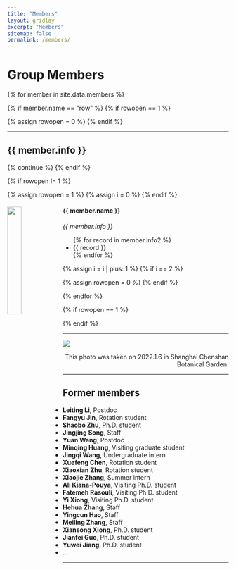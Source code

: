 ```yaml
---
title: "Members"
layout: gridlay
excerpt: "Members"
sitemap: false
permalink: /members/
---
```


# Group Members

{% for member in site.data.members %}

 {% if member.name == "row" %}
  {% if rowopen == 1 %}
   </div>
   {% assign rowopen = 0 %}
  {% endif %}
  <hr />
  <div class="row"><h2>{{ member.info }}</h2></div>
  {% continue %}
 {% endif %}

 {% if rowopen != 1 %}
  <div class = "row">
  {% assign rowopen = 1 %}
  {% assign i = 0 %}
 {% endif %}

 <div class="col-sm-6 clearfix">
 <img src="{{ site.url }}{{ site.baseurl }}/images/teampic/{{ member.photo }}" class="img-responsive" width="25%" style="float: left" />
 <h4>{{ member.name }}</h4>
 <i>{{ member.info }}</i>
 <ul style="overflow: hidden">
 {% for record in member.info2 %}
  <li>{{ record }}</li>
 {% endfor %}
 </ul>
 </div>

 {% assign i = i | plus: 1 %}
 {% if i == 2 %}
  </div>
  {% assign rowopen = 0 %}
 {% endif %}

{% endfor %}

{% if rowopen == 1 %}
 </div>
{% endif %}

---

<img src="{{ site.url }}{{ site.baseurl }}/images/teampic/teamphoto.jpeg" class="img-responsive"/>
<p align="right">This photo was taken on 2022.1.6 in Shanghai Chenshan Botanical Garden.</p>

---

## Former members

- **Leiting Li**, Postdoc
- **Fangyu Jin**, Rotation student
- **Shaobo Zhu**, Ph.D. student
- **Jingjing Song**, Staff
- **Yuan Wang**, Postdoc
- **Minqing Huang**, Visiting graduate student
- **Jingqi Wang**, Undergraduate intern
- **Xuefeng Chen**, Rotation student
- **Xiaoxian Zhu**, Rotation student
- **Xiaojie Zhang**, Summer intern
- **Ali Kiana-Pouya**, Visiting Ph.D. student
- **Fatemeh Rasouli**, Visiting Ph.D. student
- **Yi Xiong**, Visiting Ph.D. student
- **Hehua Zhang**, Staff
- **Yingcun Hao**, Staff
- **Meiling Zhang**, Staff
- **Xiansong Xiong**, Ph.D. student
- **Jianfei Guo**, Ph.D. student
- **Yuwei Jiang**, Ph.D. student
- ...

---
